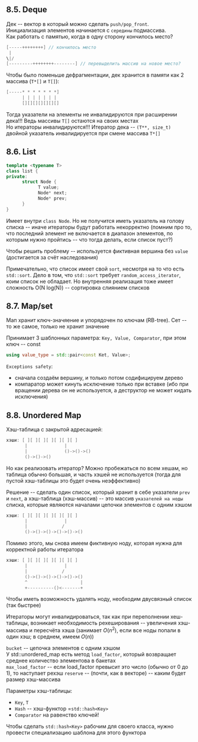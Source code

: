 ## 8.5. Deque
Дек -- вектор в который можно сделать `push/pop_front`.  
Инициализация элементов начинается с `середины` подмассива.  
Как работать с памятью, когда в одну сторону кончилось место?
```c++
[-----++++++++] // кончилось место
 |
\|/
[---------++++++++--------] // перевыделить массив на новое место?
```
Чтобы было поменьше дефрагментации, дек хранится в памяти как 2 массива (`T*[]` и `T[]`):
```c++
[-----* * * * * * *]
      | | | | | | |
      [][][][][][][]
```
Тогда указатели на элементы не инвалидируются при расширении дека!!! Ведь массивы `T[]` остаются на своих местах  
Но итераторы инвалидируются!!! Итератор дека -- `(T**, size_t)` двойной указатель инвалидируется при смене массива `T*[]`

## 8.6. List

```c++
template <typename T>
class list {
private: 
      struct Node {
            T value;
            Node* next;
            Node* prev;
      }
}
```
Имеет внутри `class Node`. Но не получится иметь указатель на голову списка -- иначе итераторы будут работать некорректно (помним про то, что последний элемент не включается в диапазон элементов, по которым нужно пройтись -- что тогда делать, если список пуст?)

Чтобы решить проблему -- используется фиктивная вершина без `value` (достигается за счёт наследования)

Примечательно, что список имеет свой `sort`, несмотря на то что есть `std::sort`. Дело в том, что `std::sort` требует `random_access_iterator`, коим список не обладает. Но внутренняя реализация тоже имеет сложность O(N log(N)) -- сортировка слиянием списков

## 8.7. Map/set
Мап хранит ключ-значяение и упорядочен по ключам (RB-tree). Сет -- то же самое, только не хранит значение

Принимает 3 шаблонных параметра: `Key, Value, Comparator`, при этом ключ -- const

```c++
using value_type = std::pair<const Ket, Value>;
```

`Exceptions safety`:
- сначала создаём вершину, и только потом содифицируем дерево
- компаратор может кинуть исключение только при вставке (ибо при вращении дерева он не используется, а деструктор не может кидать исключения)

## 8.8. Unordered Map
Хэш-таблица с закрытой адресацией:
```c++
хэши: [ ][ ][ ][ ][ ][ ][ ]
       |              |
       |              ()->()->()
       ()->()->() 
```
Но как реализовать итератор?
Можно пробежаться по всем хешам, но таблица обычно большая, и часть хэшей не используется (тогда для пустой хэш-таблицы это будет очень неэффективно)

Решение -- сделать один список, который хранит в себе указатели `prev` и `next`, а хэш-таблица (хэш-массив) -- это массив `указателей на ноды` списка, которые являются началами цепочки элементов с одним хэшом 
```c++
хэши: [ ][ ][ ][ ][ ][ ][ ]
       |              |
       |             /
       ()->()->()->()->()->()
```

Помимо этого, мы снова имеем фиктивную ноду, которая нужна для корректной работы итератора
```c++
хэши: [ ][ ][ ][ ][ ][ ][ ]
       |              |
       |             /
       ()->()->()->()->()->()
       ^                    |
       +----------()<-------+
```
Чтобы иметь возможность удалять ноду, необходим двусвязный список (так быстрее)

Итераторы могут инвалидироваться, так как при переполнении хеш-таблицы, возникает необходимость рехеширования -- увеличения хэш-массива и пересчёта хэша (занимает $O(n^2)$, если все ноды попали в один хэш; в среднем, имеем $O(n)$)

`bucket` -- цепочка элементов с одним хэшом  
У std::unordered_map есть метод `load_factor`, который возвращает среднее количество элементова в бакетах  
`max_load_factor` -- если load_factor превысит это число (обычно от 0 до 1), то наступает рехэш
`reserve` -- (почти, как в векторе) -- каким будет размер хэш-массива

Параметры хэш-таблицы:
- `Key`, `T`
- `Hash` -- хэш-функтор =`std::hash<Key>`
- `Comparator` на равенство ключей!

Чтобы сделать `std::hash<Key>` рабочим для своего класса, нужно провести специализацию шаблона для этого функтора 